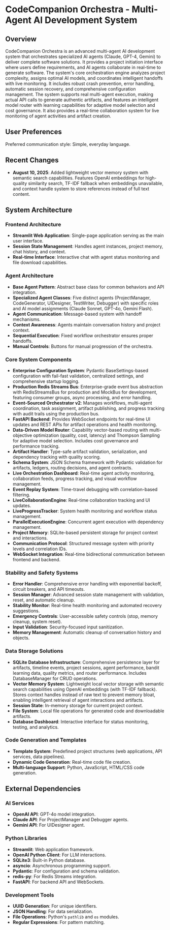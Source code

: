 # CodeCompanion Orchestra - Multi-Agent AI Development System

## Overview
CodeCompanion Orchestra is an advanced multi-agent AI development system that orchestrates specialized AI agents (Claude, GPT-4, Gemini) to deliver complete software solutions. It provides a project initiation interface where users define requirements, and AI agents collaborate in real-time to generate software. The system's core orchestration engine analyzes project complexity, assigns optimal AI models, and coordinates intelligent handoffs with live monitoring. It includes robust crash prevention, error handling, automatic session recovery, and comprehensive configuration management. The system supports real multi-agent execution, making actual API calls to generate authentic artifacts, and features an intelligent model router with learning capabilities for adaptive model selection and cost governance. It also provides a real-time collaboration system for live monitoring of agent activities and artifact creation.

## User Preferences
Preferred communication style: Simple, everyday language.

## Recent Changes
- **August 10, 2025**: Added lightweight vector memory system with semantic search capabilities. Features OpenAI embeddings for high-quality similarity search, TF-IDF fallback when embeddings unavailable, and context handle system to store references instead of full text content.

## System Architecture

### Frontend Architecture
- **Streamlit Web Application**: Single-page application serving as the main user interface.
- **Session State Management**: Handles agent instances, project memory, chat history, and context.
- **Real-time Interface**: Interactive chat with agent status monitoring and file download capabilities.

### Agent Architecture
- **Base Agent Pattern**: Abstract base class for common behaviors and API integration.
- **Specialized Agent Classes**: Five distinct agents (ProjectManager, CodeGenerator, UIDesigner, TestWriter, Debugger) with specific roles and AI model assignments (Claude Sonnet, GPT-4o, Gemini Flash).
- **Agent Communication**: Message-based system with handoff mechanisms.
- **Context Awareness**: Agents maintain conversation history and project context.
- **Sequential Execution**: Fixed workflow orchestrator ensures proper handoffs.
- **Manual Controls**: Buttons for manual progression of the orchestra.

### Core System Components
- **Enterprise Configuration System**: Pydantic BaseSettings-based configuration with fail-fast validation, centralized settings, and comprehensive startup logging.
- **Production Redis Streams Bus**: Enterprise-grade event bus abstraction with RedisStreamsBus for production and MockBus for development, featuring consumer groups, async processing, and error handling.
- **Event-Sourced Orchestrator v2**: Manages workflows, multi-agent coordination, task assignment, artifact publishing, and progress tracking with audit trails using the production bus.
- **FastAPI Backend**: Provides WebSocket endpoints for real-time UI updates and REST APIs for artifact operations and health monitoring.
- **Data-Driven Model Router**: Capability vector-based routing with multi-objective optimization (quality, cost, latency) and Thompson Sampling for adaptive model selection. Includes cost governance and performance tracking.
- **Artifact Handler**: Type-safe artifact validation, serialization, and dependency tracking with quality scoring.
- **Schema System**: JSON Schema framework with Pydantic validation for artifacts, ledgers, routing decisions, and agent contracts.
- **Live Orchestration Dashboard**: Real-time agent activity monitoring, collaboration feeds, progress tracking, and visual workflow management.
- **Event Replay System**: Time-travel debugging with correlation-based filtering.
- **LiveCollaborationEngine**: Real-time collaboration tracking and UI updates.
- **LiveProgressTracker**: System health monitoring and workflow status management.
- **ParallelExecutionEngine**: Concurrent agent execution with dependency management.
- **Project Memory**: SQLite-based persistent storage for project context and interactions.
- **Communication Protocol**: Structured message system with priority levels and correlation IDs.
- **WebSocket Integration**: Real-time bidirectional communication between frontend and backend.

### Stability and Safety Systems
- **Error Handler**: Comprehensive error handling with exponential backoff, circuit breakers, and API timeouts.
- **Session Manager**: Advanced session state management with validation, reset, and automatic cleanup.
- **Stability Monitor**: Real-time health monitoring and automated recovery suggestions.
- **Emergency Controls**: User-accessible safety controls (stop, memory cleanup, system reset).
- **Input Validation**: Security-focused input sanitization.
- **Memory Management**: Automatic cleanup of conversation history and objects.

### Data Storage Solutions
- **SQLite Database Infrastructure**: Comprehensive persistence layer for artifacts, timeline events, project sessions, agent performance, bandit learning data, quality metrics, and router performance. Includes DatabaseManager for CRUD operations.
- **Vector Memory System**: Lightweight local vector storage with semantic search capabilities using OpenAI embeddings (with TF-IDF fallback). Stores context handles instead of raw text to prevent memory bloat, enabling intelligent retrieval of agent interactions and artifacts.
- **Session State**: In-memory storage for current project context.
- **File System**: Local file operations for generated code and downloadable artifacts.
- **Database Dashboard**: Interactive interface for status monitoring, testing, and analytics.

### Code Generation and Templates
- **Template System**: Predefined project structures (web applications, API services, data pipelines).
- **Dynamic Code Generation**: Real-time code file creation.
- **Multi-language Support**: Python, JavaScript, HTML/CSS code generation.

## External Dependencies

### AI Services
- **OpenAI API**: GPT-4o model integration.
- **Claude API**: For ProjectManager and Debugger agents.
- **Gemini API**: For UIDesigner agent.

### Python Libraries
- **Streamlit**: Web application framework.
- **OpenAI Python Client**: For LLM interactions.
- **SQLite3**: Built-in Python database.
- **asyncio**: Asynchronous programming support.
- **Pydantic**: For configuration and schema validation.
- **redis-py**: For Redis Streams integration.
- **FastAPI**: For backend API and WebSockets.

### Development Tools
- **UUID Generation**: For unique identifiers.
- **JSON Handling**: For data serialization.
- **File Operations**: Python's `pathlib` and `os` modules.
- **Regular Expressions**: For pattern matching.
